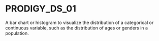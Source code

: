 # PRODIGY_DS_01
 A bar chart or histogram to visualize the distribution of a categorical or continuous variable, such as the distribution of ages or genders in a population.
